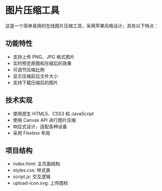 # 图片压缩工具

这是一个简单易用的在线图片压缩工具，采用苹果风格设计，具有以下特点：

## 功能特性
- 支持上传 PNG、JPG 格式图片
- 实时预览原图和压缩后的效果
- 可调节压缩比例
- 显示压缩前后文件大小
- 支持下载压缩后的图片

## 技术实现
- 使用原生 HTML5、CSS3 和 JavaScript
- 使用 Canvas API 进行图片压缩
- 响应式设计，适配各种设备
- 采用 Flexbox 布局

## 项目结构
- index.html: 主页面结构
- styles.css: 样式表
- script.js: 交互逻辑
- upload-icon.svg: 上传图标 